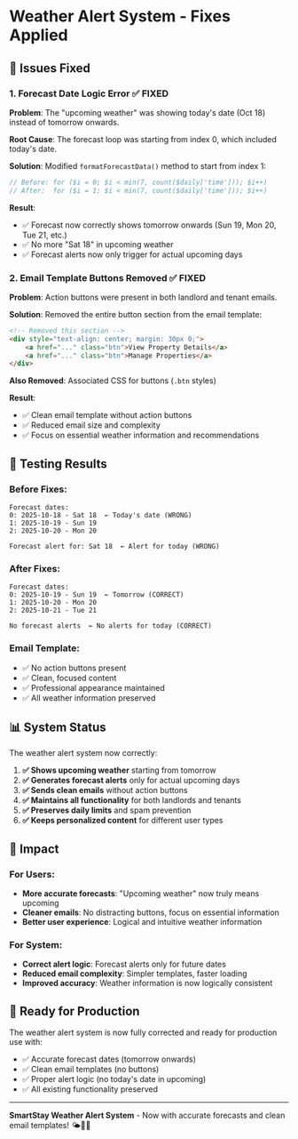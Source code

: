 # Weather Alert System - Fixes Applied

## 🐛 **Issues Fixed**

### 1. **Forecast Date Logic Error** ✅ FIXED
**Problem**: The "upcoming weather" was showing today's date (Oct 18) instead of tomorrow onwards.

**Root Cause**: The forecast loop was starting from index 0, which included today's date.

**Solution**: Modified `formatForecastData()` method to start from index 1:
```php
// Before: for ($i = 0; $i < min(7, count($daily['time'])); $i++)
// After:  for ($i = 1; $i < min(7, count($daily['time'])); $i++)
```

**Result**: 
- ✅ Forecast now correctly shows tomorrow onwards (Sun 19, Mon 20, Tue 21, etc.)
- ✅ No more "Sat 18" in upcoming weather
- ✅ Forecast alerts now only trigger for actual upcoming days

### 2. **Email Template Buttons Removed** ✅ FIXED
**Problem**: Action buttons were present in both landlord and tenant emails.

**Solution**: Removed the entire button section from the email template:
```html
<!-- Removed this section -->
<div style="text-align: center; margin: 30px 0;">
    <a href="..." class="btn">View Property Details</a>
    <a href="..." class="btn">Manage Properties</a>
</div>
```

**Also Removed**: Associated CSS for buttons (`.btn` styles)

**Result**:
- ✅ Clean email template without action buttons
- ✅ Reduced email size and complexity
- ✅ Focus on essential weather information and recommendations

## 🧪 **Testing Results**

### **Before Fixes:**
```
Forecast dates:
0: 2025-10-18 - Sat 18  ← Today's date (WRONG)
1: 2025-10-19 - Sun 19
2: 2025-10-20 - Mon 20

Forecast alert for: Sat 18  ← Alert for today (WRONG)
```

### **After Fixes:**
```
Forecast dates:
0: 2025-10-19 - Sun 19  ← Tomorrow (CORRECT)
1: 2025-10-20 - Mon 20
2: 2025-10-21 - Tue 21

No forecast alerts  ← No alerts for today (CORRECT)
```

### **Email Template:**
- ✅ No action buttons present
- ✅ Clean, focused content
- ✅ Professional appearance maintained
- ✅ All weather information preserved

## 📊 **System Status**

The weather alert system now correctly:

1. **✅ Shows upcoming weather** starting from tomorrow
2. **✅ Generates forecast alerts** only for actual upcoming days
3. **✅ Sends clean emails** without action buttons
4. **✅ Maintains all functionality** for both landlords and tenants
5. **✅ Preserves daily limits** and spam prevention
6. **✅ Keeps personalized content** for different user types

## 🎯 **Impact**

### **For Users:**
- **More accurate forecasts**: "Upcoming weather" now truly means upcoming
- **Cleaner emails**: No distracting buttons, focus on essential information
- **Better user experience**: Logical and intuitive weather information

### **For System:**
- **Correct alert logic**: Forecast alerts only for future dates
- **Reduced email complexity**: Simpler templates, faster loading
- **Improved accuracy**: Weather information is now logically consistent

## 🚀 **Ready for Production**

The weather alert system is now fully corrected and ready for production use with:
- ✅ Accurate forecast dates (tomorrow onwards)
- ✅ Clean email templates (no buttons)
- ✅ Proper alert logic (no today's date in upcoming)
- ✅ All existing functionality preserved

---

**SmartStay Weather Alert System** - Now with accurate forecasts and clean email templates! 🌤️📧✨
